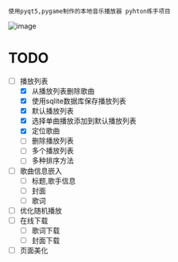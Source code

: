     使用pyqt5,pygame制作的本地音乐播放器 pyhton练手项目

![image](https://github.com/DongZhouhan/TheMusicPlayer/assets/92138704/07ad5085-c84a-4f25-9b29-9c2c4b07383d)



# TODO
 - [ ] 播放列表
     - [x] 从播放列表删除歌曲
     - [x] 使用sqlite数据库保存播放列表
     - [x] 默认播放列表 
     - [x] 选择单曲播放添加到默认播放列表
     - [x] 定位歌曲
     - [ ] 删除播放列表
     - [ ] 多个播放列表
     - [ ] 多种排序方法
 - [ ] 歌曲信息嵌入
     - [ ] 标题,歌手信息
     - [ ] 封面
     - [ ] 歌词
 - [ ] 优化随机播放
 - [ ] 在线下载
     - [ ] 歌词下载
     - [ ] 封面下载
 - [ ] 页面美化
